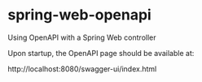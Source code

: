 # spring-web-openapi
Using OpenAPI with a Spring Web controller

Upon startup, the OpenAPI page should be available at:

http://localhost:8080/swagger-ui/index.html
